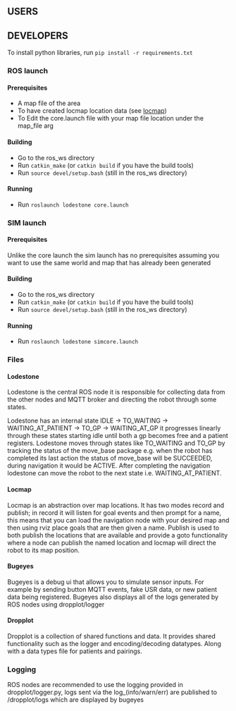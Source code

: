 ## USERS


## DEVELOPERS
To install python libraries,
run `pip install -r requirements.txt`

### ROS launch
#### Prerequisites
 - A map file of the area
 - To have created locmap location data (see [locmap](#locmap))
 - To Edit the core.launch file with your map file location under the map_file arg

#### Building
 - Go to the ros_ws directory
 - Run `catkin_make` (or `catkin build` if you have the build tools)
 - Run `source devel/setup.bash` (still in the ros_ws directory)

#### Running
 - Run `roslaunch lodestone core.launch`

### SIM launch
#### Prerequisites
Unlike the core launch the sim launch has no prerequisites assuming you want to use the same world and map 
that has already been generated

#### Building
 - Go to the ros_ws directory
 - Run `catkin_make` (or `catkin build` if you have the build tools)
 - Run `source devel/setup.bash` (still in the ros_ws directory)

#### Running
 - Run `roslaunch lodestone simcore.launch`

### Files
#### Lodestone
Lodestone is the central ROS node it is responsible for collecting data from the other nodes and MQTT broker
and directing the robot through some states.

Lodestone has an internal state IDLE -> TO_WAITING -> WAITING_AT_PATIENT -> TO_GP -> WAITING_AT_GP
it progresses linearly through these states starting idle until both a gp becomes free and a patient
registers. Lodestone moves through states like TO_WAITING and TO_GP by tracking the status of the move_base
package e.g. when the robot has completed its last action the status of move_base will be SUCCEEDED, 
during navigation it would be ACTIVE. After completing the navigation lodestone can move the robot to the 
next state i.e. WAITING_AT_PATIENT.

#### Locmap
Locmap is an abstraction over map locations. It has two modes record and publish;
in record it will listen for goal events and then prompt for a name, this means that you can load the navigation
node with your desired map and then using rviz place goals that are then given a name. 
Publish is used to both publish the locations that are available and provide a goto functionality where a
node can publish the named location and locmap will direct the robot to its map position.

#### Bugeyes
Bugeyes is a debug ui that allows you to simulate sensor inputs. For example by sending button
MQTT events, fake USR data, or new patient data being registered. Bugeyes also displays all of the logs generated
by ROS nodes using dropplot/logger

#### Dropplot
Dropplot is a collection of shared functions and data. It provides shared functionality such as the logger and
encoding/decoding datatypes. Along with a data types file for patients and pairings.

### Logging
ROS nodes are recommended to use the logging provided in dropplot/logger.py, logs sent
via the log_(info/warn/err) are published to /dropplot/logs which are displayed by
bugeyes